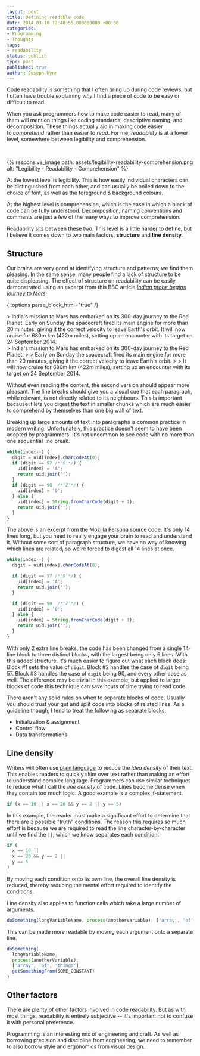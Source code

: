 ```yaml
---
layout: post
title: Defining readable code
date: 2014-03-10 12:40:55.000000000 +00:00
categories:
- Programming
- Thoughts
tags:
- readability
status: publish
type: post
published: true
author: Joseph Wynn
---
```


Code readability is something that I often bring up during code reviews, but I often have trouble explaining _why_ I find a piece of code to be easy or difficult to read.

When you ask programmers how to make code easier to read, many of them will mention things like coding standards, descriptive naming, and decomposition. These things actually aid in making code easier to _comprehend_ rather than easier to _read_. For me, _readability_ is at a lower level, somewhere between legibility and comprehension.

&nbsp;

{% responsive_image path: assets/legibility-readability-comprehension.png alt: "Legibility - Readability - Comprehension" %}

At the lowest level is legibility. This is how easily individual characters can be distinguished from each other, and can usually be boiled down to the choice of font, as well as the foreground & background colours.

At the highest level is comprehension, which is the ease in which a block of code can be fully understood. Decomposition, naming conventions and comments are just a few of the many ways to improve comprehension.

Readability sits between these two. This level is a little harder to define, but I believe it comes down to two main factors: **structure** and **line density**.<!--more-->

## Structure

Our brains are very good at identifying structure and patterns; we find them pleasing. In the same sense, many people find a lack of structure to be quite displeasing. The effect of structure on readability can be easily demonstrated using an excerpt from this BBC article [_Indian probe begins journey to Mars_](http://www.bbc.co.uk/news/science-environment-25163113).

{::options parse_block_html="true" /}

<div class="col-xs-6">
> India's mission to Mars has embarked on its 300-day journey to the Red Planet. Early on Sunday the spacecraft fired its main engine for more than 20 minutes, giving it the correct velocity to leave Earth's orbit. It will now cruise for 680m km (422m miles), setting up an encounter with its target on 24 September 2014.
</div>

<div class="col-xs-6">
> India's mission to Mars has embarked on its 300-day journey to the Red Planet.
>
> Early on Sunday the spacecraft fired its main engine for more than 20 minutes, giving it the correct velocity to leave Earth's orbit.
>
> It will now cruise for 680m km (422m miles), setting up an encounter with its target on 24 September 2014.
</div>

<div style="clear: both;"></div>

Without even reading the content, the second version should appear more pleasant. The line breaks should give you a visual cue that each paragraph, while relevant, is not directly related to its neighbours. This is important because it lets you digest the text in smaller chunks which are much easier to comprehend by themselves than one big wall of text.

Breaking up large amounts of text into paragraphs is common practice in modern writing. Unfortunately, this practice doesn't seem to have been adopted by programmers. It's not uncommon to see code with no more than one sequential line break.

```js
while(index--) {
  digit = uid[index].charCodeAt(0);
  if (digit == 57 /*'9'*/) {
    uid[index] = 'A';
    return uid.join('');
  }
  if (digit == 90  /*'Z'*/) {
    uid[index] = '0';
  } else {
    uid[index] = String.fromCharCode(digit + 1);
    return uid.join('');
  }
}
```

The above is an excerpt from the [Mozilla Persona](https://github.com/mozilla/persona) source code. It's only 14 lines long, but you need to really engage your brain to read and understand it. Without some sort of paragraph structure, we have no way of knowing which lines are related, so we're forced to digest all 14 lines at once.

```js
while(index--) {
  digit = uid[index].charCodeAt(0);

  if (digit == 57 /*'9'*/) {
    uid[index] = 'A';
    return uid.join('');
  }

  if (digit == 90  /*'Z'*/) {
    uid[index] = '0';
  } else {
    uid[index] = String.fromCharCode(digit + 1);
    return uid.join('');
  }
}
```

With only 2 extra line breaks, the code has been changed from a single 14-line block to three distinct blocks, with the largest being only 6 lines. With this added structure, it's much easier to figure out what each block does: Block #1 sets the value of `digit`. Block #2 handles the case of `digit` being 57. Block #3 handles the case of `digit` being 90, and every other case as well. The difference may be trivial in this example, but applied to larger blocks of code this technique can save hours of time trying to read code.

There aren't any solid rules on when to separate blocks of code. Usually you should trust your gut and split code into blocks of related lines. As a guideline though, I tend to treat the following as separate blocks:

*   Initialization & assignment
*   Control flow
*   Data transformations

## Line density

Writers will often use [plain language](http://en.wikipedia.org/wiki/Plain_language) to reduce the _idea density_ of their text. This enables readers to quickly skim over text rather than making an effort to understand complex language. Programmers can use similar techniques to reduce what I call the _line density_ of code. Lines become dense when they contain too much logic. A good example is a complex if-statement.

```js
if (x == 10 || x == 20 && y == 2 || y == 5)
```

In this example, the reader must make a significant effort to determine that there are 3 possible "truth" conditions. The reason this requires so much effort is because we are required to read the line character-by-character until we find the `||`, which we know separates each condition.

```js
if (
  x == 10 ||
  x == 20 && y == 2 ||
  y == 5
)
```

By moving each condition onto its own line, the overall line density is reduced, thereby reducing the mental effort required to identify the conditions.

Line density also applies to function calls which take a large number of arguments.

```js
doSomething(longVariableName, process(anotherVariable), ['array', 'of', 'things'], getSomethingFrom(SOME_CONSTANT))
```

This can be made more readable by moving each argument onto a separate line.

```js
doSomething(
  longVariableName,
  process(anotherVariable),
  ['array', 'of', 'things'],
  getSomethingFrom(SOME_CONSTANT)
)
```

## Other factors

There are plenty of other factors involved in code readability. But as with most things, readability is entirely subjective -- it's important not to confuse it with personal preference.

Programming is an interesting mix of engineering and craft. As well as borrowing precision and discipline from engineering, we need to remember to also borrow style and ergonomics from visual design.
